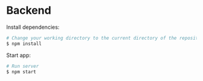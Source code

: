 # Backend

Install dependencies:

```bash
# Change your working directory to the current directory of the repository and run the following commands:
$ npm install
```

Start app:

```bash
# Run server
$ npm start
```
